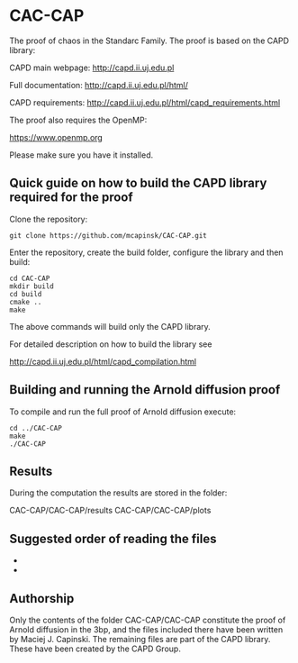 # CAC-CAP
The proof of chaos in the Standarc Family. The proof is based on the CAPD library:

CAPD main webpage: http://capd.ii.uj.edu.pl

Full documentation: http://capd.ii.uj.edu.pl/html/

CAPD requirements: http://capd.ii.uj.edu.pl/html/capd_requirements.html

The proof also requires the OpenMP:

https://www.openmp.org

Please make sure you have it installed.

## Quick guide on how to build the CAPD library required for the proof

Clone the repository:

    git clone https://github.com/mcapinsk/CAC-CAP.git
    
Enter the repository, create the build folder, configure the library and then build:

    cd CAC-CAP
    mkdir build
    cd build
    cmake ..
    make

The above commands will build only the CAPD library.

For detailed description on how to build the library see

http://capd.ii.uj.edu.pl/html/capd_compilation.html

## Building and running the Arnold diffusion proof

To compile and run the full proof of Arnold diffusion execute:

    cd ../CAC-CAP
    make
    ./CAC-CAP


## Results

During the computation the results are stored in the folder:

CAC-CAP/CAC-CAP/results
CAC-CAP/CAC-CAP/plots

## Suggested order of reading the files

- 
-

## Authorship

Only the contents of the folder CAC-CAP/CAC-CAP constitute the proof of Arnold diffusion in the 3bp, and the files included there have been written by Maciej J. Capinski. The remaining files are part of the CAPD library. These have been created by the CAPD Group.


